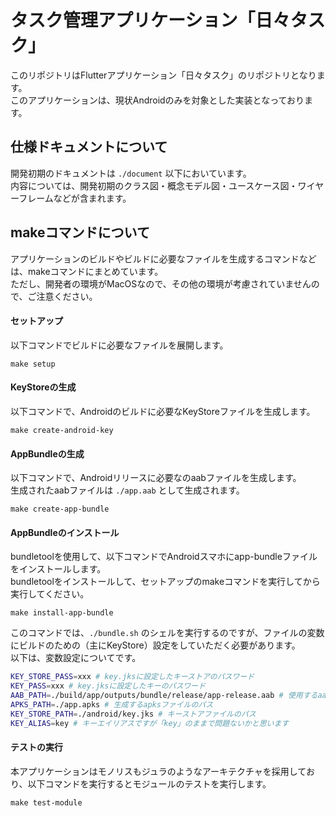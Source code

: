 # タスク管理アプリケーション「日々タスク」
このリポジトリはFlutterアプリケーション「日々タスク」のリポジトリとなります。  
このアプリケーションは、現状Androidのみを対象とした実装となっております。

## 仕様ドキュメントについて
開発初期のドキュメントは ``` ./document ``` 以下においています。  
内容については、開発初期のクラス図・概念モデル図・ユースケース図・ワイヤーフレームなどが含まれます。

## makeコマンドについて
アプリケーションのビルドやビルドに必要なファイルを生成するコマンドなどは、makeコマンドにまとめています。  
ただし、開発者の環境がMacOSなので、その他の環境が考慮されていませんので、ご注意ください。

#### セットアップ
以下コマンドでビルドに必要なファイルを展開します。
```
make setup
```

#### KeyStoreの生成
以下コマンドで、Androidのビルドに必要なKeyStoreファイルを生成します。
```
make create-android-key
```

#### AppBundleの生成
以下コマンドで、Androidリリースに必要なのaabファイルを生成します。  
生成されたaabファイルは ``` ./app.aab ``` として生成されます。
````
make create-app-bundle
````

#### AppBundleのインストール
bundletoolを使用して、以下コマンドでAndroidスマホにapp-bundleファイルをインストールします。  
bundletoolをインストールして、セットアップのmakeコマンドを実行してから実行してください。
````
make install-app-bundle
````
このコマンドでは、``` ./bundle.sh ``` のシェルを実行するのですが、ファイルの変数にビルドのための（主にKeyStore）設定をしていただく必要があります。  
以下は、変数設定についてです。
```sh
KEY_STORE_PASS=xxx # key.jksに設定したキーストアのパスワード
KEY_PASS=xxx # key.jksに設定したキーのパスワード
AAB_PATH=./build/app/outputs/bundle/release/app-release.aab # 使用するaabファイルのパス
APKS_PATH=./app.apks # 生成するapksファイルのパス
KEY_STORE_PATH=./android/key.jks # キーストアファイルのパス
KEY_ALIAS=key # キーエイリアスですが「key」のままで問題ないかと思います
```

#### テストの実行
本アプリケーションはモノリスもジュラのようなアーキテクチャを採用しており、以下コマンドを実行するとモジュールのテストを実行します。
```
make test-module
```
